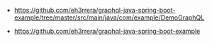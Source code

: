 - https://github.com/eh3rrera/graphql-java-spring-boot-example/tree/master/src/main/java/com/example/DemoGraphQL

- https://github.com/eh3rrera/graphql-java-spring-boot-example
